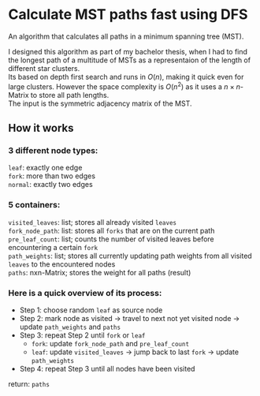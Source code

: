 # Calculate MST paths fast using DFS
An algorithm that calculates all paths in a minimum spanning tree (MST).

I designed this algorithm as part of my bachelor thesis, when I had to find the longest path of a multitude of MSTs as a representaion of the length of different star clusters.  
Its based on depth first search and runs in $O(n)$, making it quick even for large clusters. However the space complexity is $O(n^2)$ as it uses a $n \times n$-Matrix to store all path lengths.  
The input is the symmetric adjacency matrix of the MST.

## How it works
### 3 different node types:
`leaf`: exactly one edge  
`fork`: more than two edges  
`normal`: exactly two edges  

### 5 containers:
`visited_leaves`: list; stores all already visited `leaves`  
`fork_node_path`: list: stores all `forks` that are on the current path  
`pre_leaf_count`: list; counts the number of visited leaves before encountering a certain `fork`  
`path_weights`: list; stores all currently updating path weights from all visited `leaves` to the encountered nodes  
`paths`: nxn-Matrix; stores the weight for all paths (result)

### Here is a quick overview of its process:
- Step 1: choose random `leaf` as source node  
- Step 2: mark node as visited -> travel to next not yet visited node -> update `path_weights` and `paths`  
- Step 3: repeat Step 2 until `fork` or `leaf`  
  - `fork`: update `fork_node_path` and `pre_leaf_count`  
  - `leaf`: update `visited_leaves` -> jump back to last `fork` -> update `path_weights`  
- Step 4: repeat Step 3 until all nodes have been visited  

return: `paths`
